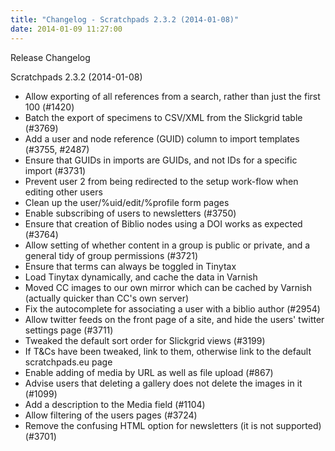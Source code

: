 ```yaml
---
title: "Changelog - Scratchpads 2.3.2 (2014-01-08)"
date: 2014-01-09 11:27:00
---
```


Release Changelog

Scratchpads 2.3.2 (2014-01-08)
- Allow exporting of all references from a search, rather than just the first 100 (#1420)
- Batch the export of specimens to CSV/XML from the Slickgrid table (#3769)
- Add a user and node reference (GUID) column to import templates (#3755, #2487)
- Ensure that GUIDs in imports are GUIDs, and not IDs for a specific import (#3731)
- Prevent user 2 from being redirected to the setup work-flow when editing other users
- Clean up the user/%uid/edit/%profile form pages
- Enable subscribing of users to newsletters (#3750)
- Ensure that creation of Biblio nodes using a DOI works as expected (#3764)
- Allow setting of whether content in a group is public or private, and a general tidy of group permissions (#3721)
- Ensure that terms can always be toggled in Tinytax
- Load Tinytax dynamically, and cache the data in Varnish
- Moved CC images to our own mirror which can be cached by Varnish (actually quicker than CC's own server)
- Fix the autocomplete for associating a user with a biblio author (#2954)
- Allow twitter feeds on the front page of a site, and hide the users' twitter settings page (#3711)
- Tweaked the default sort order for Slickgrid views (#3199)
- If T&Cs have been tweaked, link to them, otherwise link to the default scratchpads.eu page
- Enable adding of media by URL as well as file upload (#867)
- Advise users that deleting a gallery does not delete the images in it (#1099)
- Add a description to the Media field (#1104)
- Allow filtering of the users pages (#3724)
- Remove the confusing HTML option for newsletters (it is not supported) (#3701)

